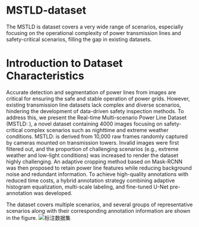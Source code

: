 # MSTLD-dataset
The MSTLD is dataset covers a very wide range of scenarios, especially focusing on the operational complexity of power transmission lines and safety-critical scenarios, filling the gap in existing datasets. 
# Introduction to Dataset Characteristics 

Accurate detection and segmentation of power lines from images are critical for ensuring the safe and stable operation of power grids. 
However, existing transmission line datasets lack complex and diverse scenarios, hindering the development of data-driven safety inspection methods.
To address this, we present the Real-time Multi-scenario Power Line Dataset (MSTLD: ), a novel dataset containing 4000 images focusing on safety-critical complex scenarios such as nighttime and extreme weather conditions.
MSTLD:  is derived from 10,000 raw frames randomly captured by cameras mounted on transmission towers. 
Invalid images were first filtered out, and the proportion of challenging scenarios (e.g., extreme weather and low-light conditions) was increased to render the dataset highly challenging.
An adaptive cropping method based on Mask-RCNN was then proposed to retain power line features while reducing background noise and redundant information. 
To achieve high-quality annotations with reduced time costs, a hybrid annotation strategy combining adaptive histogram equalization, multi-scale labeling, and fine-tuned U-Net pre-annotation was developed. 


The dataset covers multiple scenarios, and several groups of representative scenarios along with their corresponding annotation information are shown in the figure.
![标注数据集](https://github.com/user-attachments/assets/2e66e21c-12a4-47c1-b873-ae9960ac4051)
